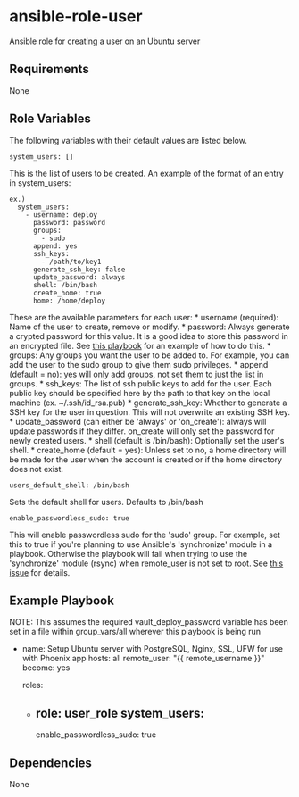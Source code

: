 # ansible-role-user
Ansible role for creating a user on an Ubuntu server

## Requirements

None

## Role Variables

The following variables with their default values are listed below.

  ```
  system_users: []
  ```

  This is the list of users to be created. An example of the format of an entry in system_users:

  ```
  ex.)
    system_users:
      - username: deploy
        password: password
        groups:
          - sudo
        append: yes
        ssh_keys:
          - /path/to/key1
        generate_ssh_key: false 
        update_password: always
        shell: /bin/bash
        create_home: true
        home: /home/deploy 
  ```

  These are the available parameters for each user:
    * username (required): Name of the user to create, remove or modify.
    * password: Always generate a crypted password for this value. It is a good idea to store this password in an encrypted file. See [this playbook](https://github.com/CMcDonald82/ansible-playbook-ubuntu-phoenix) for an example of how to do this.
    * groups: Any groups you want the user to be added to. For example, you can add the user to the sudo group to give them sudo privileges.
    * append (default = no): yes will only add groups, not set them to just the list in groups. 
    * ssh_keys: The list of ssh public keys to add for the user. Each public key should be specified here by the path to that key on the local machine (ex. ~/.ssh/id_rsa.pub)
    * generate_ssh_key: Whether to generate a SSH key for the user in question. This will not overwrite an existing SSH key.
    * update_password (can either be 'always' or 'on_create'): always will update passwords if they differ. on_create will only set the password for newly created users.
    * shell (default is /bin/bash): Optionally set the user's shell.
    * create_home (default = yes): Unless set to no, a home directory will be made for the user when the account is created or if the home directory does not exist.


  ```
  users_default_shell: /bin/bash
  ```

  Sets the default shell for users. Defaults to /bin/bash

  ```
  enable_passwordless_sudo: true
  ```
  
  This will enable passwordless sudo for the 'sudo' group.
  For example, set this to true if you're planning to use Ansible's 'synchronize' module in a playbook.
  Otherwise the playbook will fail when trying to use the 'synchronize' module (rsync) when remote_user is not set to root. 
  See [this issue](https://github.com/ansible/ansible/issues/15297) for details.


## Example Playbook
NOTE: This assumes the required vault_deploy_password variable has been set in a file within group_vars/all wherever this playbook is being run

- name: Setup Ubuntu server with PostgreSQL, Nginx, SSL, UFW for use with Phoenix app
  hosts: all
  remote_user: "{{ remote_username }}"
  become: yes

  roles:
    - role: user_role
      system_users:
        -
      enable_passwordless_sudo: true

## Dependencies

None